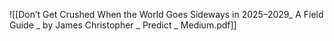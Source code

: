 ![[Don’t Get Crushed When the World Goes Sideways in 2025–2029_ A Field Guide _ by James Christopher _ Predict _ Medium.pdf]]